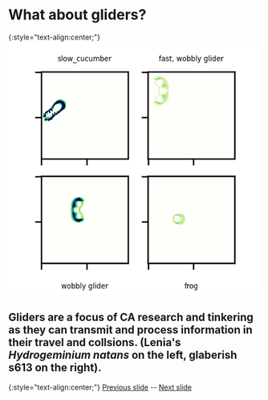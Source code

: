 # What about gliders?

{:style="text-align:center;"}
![teaser figure showing Orbium and s613 CA](https://raw.githubusercontent.com/riveSunder/yuca/master/assets/glaberish/geminium_s613_gliders.gif)

## Gliders are a focus of CA research and tinkering as they can transmit and process information in their travel and collsions. (Lenia's _Hydrogeminium natans_ on the left, glaberish s613 on the right). 

{:style="text-align:center;"}
[Previous slide](https://rivesunder.github.io/yuca/g_slide_010) -- [Next slide](https://rivesunder.github.io/yuca/g_slide_012)
